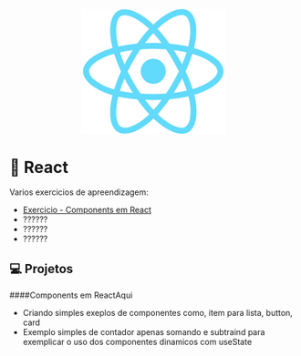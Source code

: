 <p align="center">
  <img alt="logo-react" src="./react.png" width="50%">
</p>

# 🚀 React

Varios exercicios de apreendizagem:

- [Exercicio - Components em React](./components-react)
- ??????
- ??????
- ??????

## 💻 Projetos

####Components em ReactAqui 

- Criando simples exeplos de componentes como, item para lista, button, card
- Exemplo simples de contador apenas somando e subtraind para exemplicar o uso dos componentes dinamicos com useState
